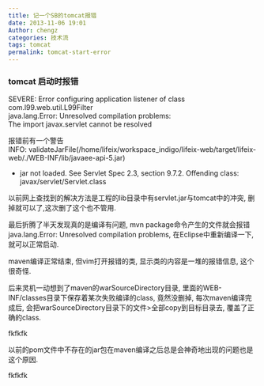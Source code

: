 ```yaml
---
title: 记一个SB的tomcat报错
date: 2013-11-06 19:01
Author: chengz
categories: 技术流
tags: tomcat
permalink: tomcat-start-error
---
```


### tomcat 启动时报错

SEVERE: Error configuring application listener of class
com.l99.web.util.L99Filter  
java.lang.Error: Unresolved compilation problems:  
The import javax.servlet cannot be resolved

报错前有一个警告  
INFO:
validateJarFile(/home/lifeix/workspace\_indigo/lifeix-web/target/lifeix-web/./WEB-INF/lib/javaee-api-5.jar)
- jar not loaded. See Servlet Spec 2.3, section 9.7.2. Offending class:
javax/servlet/Servlet.class

以前网上查找到的解决方法是工程的lib目录中有servlet.jar与tomcat中的冲突,
删掉就可以了,这次删了这个也不管用.

最后折腾了半天发现真的是编译有问题, mvn
package命令产生的文件就会报错java.lang.Error: Unresolved compilation
problems, 在Eclipse中重新编译一下,就可以正常启动.

maven编译正常结束, 但vim打开报错的类, 显示类的内容是一堆的报错信息,
这个很奇怪.

后来灵机一动想到了maven的warSourceDirectory目录,
里面的WEB-INF/classes目录下保存着某次失败编译的class, 竟然没删掉,
每次maven编译完成后,
会把warSourceDirectory目录下的文件\>全部copy到目标目录去,
覆盖了正确的class.

fkfkfk

以前的pom文件中不存在的jar包在maven编译之后总是会神奇地出现的问题也是这个原因.

fkfkfk
